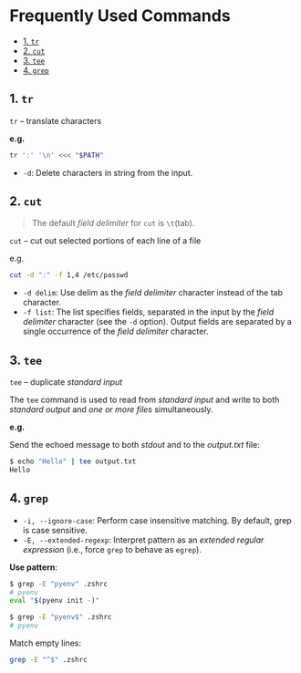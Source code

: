 # Frequently Used Commands <!-- omit in toc -->

- [1. `tr`](#1-tr)
- [2. `cut`](#2-cut)
- [3. `tee`](#3-tee)
- [4. `grep`](#4-grep)

## 1. `tr`

`tr` – translate characters

**e.g.**

```bash
tr ':' '\n' <<< "$PATH"
```

- `-d`: Delete characters in string from the input.

## 2. `cut`

> The default *field delimiter* for `cut` is `\t`(tab).

`cut` – cut out selected portions of each line of a file

e.g.

```bash
cut -d ":" -f 1,4 /etc/passwd
```

- `-d delim`: Use delim as the *field delimiter* character instead of the tab character.
- `-f list`: The list specifies fields, separated in the input by the *field delimiter* character (see the `-d` option).  Output fields are separated by a single occurrence of the *field delimiter* character.

## 3. `tee`

`tee` – duplicate *standard input*

The `tee` command is used to read from *standard input* and write to both *standard output* and *one or more files* simultaneously.

**e.g.**

Send the echoed message to both *stdout* and to the *output.txt* file:

```bash
$ echo "Hello" | tee output.txt
Hello
```

## 4. `grep`

- `-i, --ignore-case`: Perform case insensitive matching.  By default, grep is case sensitive.
- `-E, --extended-regexp`: Interpret pattern as an *extended regular expression* (i.e., force `grep` to behave as `egrep`).

**Use pattern**:

```bash
$ grep -E "pyenv" .zshrc
# pyenv
eval "$(pyenv init -)"
```

```bash
$ grep -E "pyenv$" .zshrc
# pyenv
```

Match empty lines:

```bash
grep -E "^$" .zshrc
```
